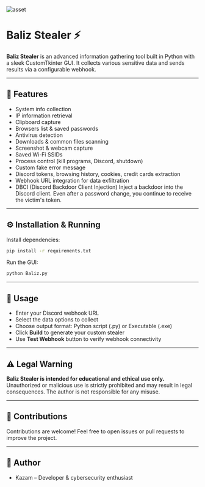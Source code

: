 ![asset](https://github.com/user-attachments/assets/46c15d6e-29fc-40a0-a7c4-49869cd011d5)

# Baliz Stealer ⚡️

**Baliz Stealer** is an advanced information gathering tool built in Python with a sleek CustomTkinter GUI. It collects various sensitive data and sends results via a configurable webhook.

---

## 🚀 Features

- System info collection  
- IP information retrieval  
- Clipboard capture  
- Browsers list & saved passwords  
- Antivirus detection  
- Downloads & common files scanning  
- Screenshot & webcam capture  
- Saved Wi-Fi SSIDs  
- Process control (kill programs, Discord, shutdown)  
- Custom fake error message  
- Discord tokens, browsing history, cookies, credit cards extraction  
- Webhook URL integration for data exfiltration
- DBCI (Discord Backdoor Client Injection) Inject a backdoor into the Discord client. Even after a password change, you continue to receive the victim's token.

---

## ⚙️ Installation & Running

Install dependencies:

```bash
pip install -r requirements.txt
````

Run the GUI:

```bash
python Baliz.py
```

---

## 🎯 Usage

* Enter your Discord webhook URL
* Select the data options to collect
* Choose output format: Python script (.py) or Executable (.exe)
* Click **Build** to generate your custom stealer
* Use **Test Webhook** button to verify webhook connectivity

---

## ⚠️ Legal Warning

**Baliz Stealer is intended for educational and ethical use only.**
Unauthorized or malicious use is strictly prohibited and may result in legal consequences.
The author is not responsible for any misuse.

---

## 🤝 Contributions

Contributions are welcome! Feel free to open issues or pull requests to improve the project.

---

## 👤 Author

* Kazam – Developer & cybersecurity enthusiast

